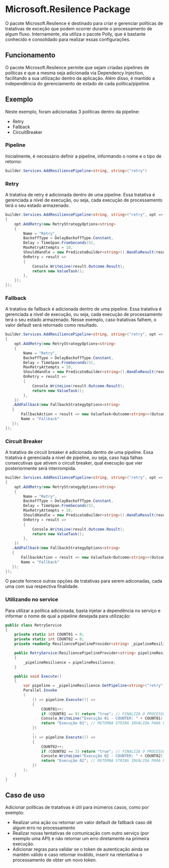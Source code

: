 # Microsoft.Resilence Package
O pacote Microsoft.Resilence é destinado para criar e gerenciar políticas de tratativas de exceção que podem ocorrer durante o processamento de algum fluxo.
Internamente, ela utiliza o pacote Polly, que é bastante conhecido e consolidado para realizar essas configurações.

## Funcionamento
O pacote Microsoft.Resilence permite que sejam criadas pipelines de políticas e que a mesma seja adicionada via Dependency Injection, facilitando a sua utilização dentro da aplicação. 
Além disso, é mantido a independência do gerenciamento de estado de cada política/pipeline.

## Exemplo
Neste exemplo, foram adicionadas 3 políticas dentro da pipeline:
- Retry
- Fallback
- CircuitBreaker

### Pipeline
Inicialmente, é necessário definir a pipeline, informando o nome e o tipo de retorno:

```csharp
builder.Services.AddResiliencePipeline<string, string>("retry")
```

### Retry
A tratativa de retry é adicionada dentro de uma pipeline. 
Essa tratativa é gerenciada a nível de execução, ou seja, cada execução de processamento terá o seu estado armazenado.

```csharp
builder.Services.AddResiliencePipeline<string, string>("retry", opt =>
{
    opt.AddRetry(new RetryStrategyOptions<string>
    {
        Name = "Retry",
        BackoffType = DelayBackoffType.Constant,
        Delay = TimeSpan.FromSeconds(5),
        MaxRetryAttempts = 10,
        ShouldHandle = new PredicateBuilder<string>().HandleResult(result => result is not "true"),
        OnRetry = result =>
        {
            Console.WriteLine(result.Outcome.Result);
            return new ValueTask();
        },
    });
});
```

### Fallback
A tratativa de fallback é adicionada dentro de uma pipeline. 
Essa tratativa é gerenciada a nível de execução, ou seja, cada execução de processamento terá o seu estado armazenado.
Nesse exemplo, caso tratativas falhem, o valor default será retornado como resultado.

```csharp
builder.Services.AddResiliencePipeline<string, string>("retry", opt =>
{
    opt.AddRetry(new RetryStrategyOptions<string>
    {
        Name = "Retry",
        BackoffType = DelayBackoffType.Constant,
        Delay = TimeSpan.FromSeconds(5),
        MaxRetryAttempts = 10,
        ShouldHandle = new PredicateBuilder<string>().HandleResult(result => result is not "true"),
        OnRetry = result =>
        {
            Console.WriteLine(result.Outcome.Result);
            return new ValueTask();
        },
    })
   .AddFallback(new FallbackStrategyOptions<string>
   {
       FallbackAction = result => new ValueTask<Outcome<string>>(Outcome.FromResult("true")),
       Name = "Fallback"
   });
});
```

### Circuit Breaker
A tratativa de circuit breaker é adicionada dentro de uma pipeline. 
Essa tratativa é gerenciada a nível de pipeline, ou seja, caso haja falhas consecutivas que ativem o circuit breaker, qual execução que vier posteriormente será interrompida.

```csharp
builder.Services.AddResiliencePipeline<string, string>("retry", opt =>
{
    opt.AddRetry(new RetryStrategyOptions<string>
    {
        Name = "Retry",
        BackoffType = DelayBackoffType.Constant,
        Delay = TimeSpan.FromSeconds(5),
        MaxRetryAttempts = 10,
        ShouldHandle = new PredicateBuilder<string>().HandleResult(result => result is not "true"),
        OnRetry = result =>
        {
            Console.WriteLine(result.Outcome.Result);
            return new ValueTask();
        },
    })
   .AddFallback(new FallbackStrategyOptions<string>
   {
       FallbackAction = result => new ValueTask<Outcome<string>>(Outcome.FromResult("true")),
       Name = "Fallback"
   });
});
```

O pacote fornece outras opções de tratativas para serem adiconadas, cada uma com sua respectiva finalidade.

### Utilizando no service
Para utilizar a política adicionada, basta injetar a dependência no serviço e informar o nome de qual a pipeline desejada para utilização:

```csharp
public class RetryService
{
    private static int COUNT01 = 0;
    private static int COUNT02 = 0;
    private readonly ResiliencePipelineProvider<string> _pipelineResilience;

    public RetryService(ResiliencePipelineProvider<string> pipelineResilience)
    {
        _pipelineResilience = pipelineResilience;
    }

    public void Execute()
    {
        var pipeline = _pipelineResilience.GetPipeline<string>("retry");
        Parallel.Invoke
        (
            () => pipeline.Execute(() =>
            {
                COUNT01++;
                if (COUNT01 == 9) return "true"; // FINALIZA O PROCESSO COM SUCESSO
                Console.WriteLine("Execução 01 - COUNTER: " + COUNT01); 
                return "Execução 01"; // RETORNA STRING INVALIDA PARA REPROCESSAR NOVAMENTE
            })
            ,
            () => pipeline.Execute(() =>
            {
                COUNT02++;
                if (COUNT02 == 3) return "true"; // FINALIZA O PROCESSO COM SUCESSO
                Console.WriteLine("Execução 02 - COUNTER: " + COUNT02);
                return "Execução 02"; // RETORNA STRING INVALIDA PARA REPROCESSAR NOVAMENTE
            })
        );
    }
}
```
## Caso de uso
Adicionar políticas de tratativas é útil para inúmeros casos, como por exemplo:
- Realizar uma ação ou retornar um valor default de fallback caso dê algum erro no processamento
- Realizar novas tentativas de comunicação com outro serviço (por exemplo uma API) e não retornar um erro diretamente na primeira execução.
- Adicionar regras para validar se o token de autenticação ainda se mantém válido e caso retornar inválido, inserir na retentativa o processamento de obter um novo token. 
